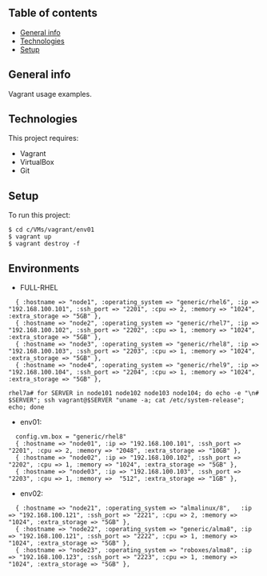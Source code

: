## Table of contents
* [General info](#general-info)
* [Technologies](#technologies)
* [Setup](#setup)

## General info
Vagrant usage examples.
	
## Technologies
This project requires:
* Vagrant
* VirtualBox
* Git
	
## Setup
To run this project:

```
$ cd c/VMs/vagrant/env01
$ vagrant up
$ vagrant destroy -f
```
## Environments

* FULL-RHEL
```
  { :hostname => "node1", :operating_system => "generic/rhel6", :ip => "192.168.100.101", :ssh_port => "2201", :cpu => 2, :memory => "1024", :extra_storage => "5GB" },
  { :hostname => "node2", :operating_system => "generic/rhel7", :ip => "192.168.100.102", :ssh_port => "2202", :cpu => 1, :memory => "1024", :extra_storage => "5GB" },
  { :hostname => "node3", :operating_system => "generic/rhel8", :ip => "192.168.100.103", :ssh_port => "2203", :cpu => 1, :memory => "1024", :extra_storage => "5GB" },
  { :hostname => "node4", :operating_system => "generic/rhel9", :ip => "192.168.100.104", :ssh_port => "2204", :cpu => 1, :memory => "1024", :extra_storage => "5GB" },
```
```
rhel7a# for SERVER in node101 node102 node103 node104; do echo -e "\n# $SERVER"; ssh vagrant@$SERVER "uname -a; cat /etc/system-release"; echo; done
```

* env01:
```
  config.vm.box = "generic/rhel8"
  { :hostname => "node01", :ip => "192.168.100.101", :ssh_port => "2201", :cpu => 2, :memory => "2048", :extra_storage => "10GB" },
  { :hostname => "node02", :ip => "192.168.100.102", :ssh_port => "2202", :cpu => 1, :memory => "1024", :extra_storage => "5GB" },
  { :hostname => "node03", :ip => "192.168.100.103", :ssh_port => "2203", :cpu => 1, :memory =>  "512", :extra_storage => "1GB" },
```

* env02:
```
  { :hostname => "node21", :operating_system => "almalinux/8",   :ip => "192.168.100.121", :ssh_port => "2221", :cpu => 2, :memory => "1024", :extra_storage => "5GB" },
  { :hostname => "node22", :operating_system => "generic/alma8", :ip => "192.168.100.121", :ssh_port => "2222", :cpu => 1, :memory => "1024", :extra_storage => "5GB" },
  { :hostname => "node23", :operating_system => "roboxes/alma8", :ip => "192.168.100.123", :ssh_port => "2223", :cpu => 1, :memory => "1024", :extra_storage => "5GB" },
  ```
